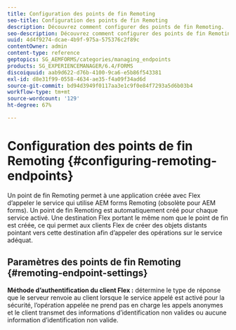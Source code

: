 ```yaml
---
title: Configuration des points de fin Remoting
seo-title: Configuration des points de fin Remoting
description: Découvrez comment configurer des points de fin Remoting.
seo-description: Découvrez comment configurer des points de fin Remoting.
uuid: 4d4f9274-dcae-4b9f-975a-575376c2f89c
contentOwner: admin
content-type: reference
geptopics: SG_AEMFORMS/categories/managing_endpoints
products: SG_EXPERIENCEMANAGER/6.4/FORMS
discoiquuid: aab9d622-d76b-4100-9ca6-e5b86f543381
exl-id: d8e31f99-0558-4634-ae35-f4a09f34ad6d
source-git-commit: bd94d3949f0117aa3e1c9f0e84f7293a5d6b03b4
workflow-type: tm+mt
source-wordcount: '129'
ht-degree: 67%

---
```


# Configuration des points de fin Remoting {#configuring-remoting-endpoints}

Un point de fin Remoting permet à une application créée avec Flex d’appeler le service qui utilise AEM forms Remoting (obsolète pour AEM forms). Un point de fin Remoting est automatiquement créé pour chaque service activé. Une destination Flex portant le même nom que le point de fin est créée, ce qui permet aux clients Flex de créer des objets distants pointant vers cette destination afin d’appeler des opérations sur le service adéquat.

## Paramètres des points de fin Remoting {#remoting-endpoint-settings}

**Méthode d’authentification du client Flex :** détermine le type de réponse que le serveur renvoie au client lorsque le service appelé est activé pour la sécurité, l’opération appelée ne prend pas en charge les appels anonymes et le client transmet des informations d’identification non valides ou aucune information d’identification non valide.
